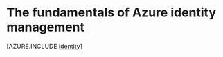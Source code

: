 <properties
	pageTitle="Azure Identity | Windows Azure"
	description="Learn about using Active Directory in Azure."
	services="active-directory"
	documentationCenter=".net"
	authors="curtand"
	manager="stevenpo"
	editor=""/>

<tags
	ms.service="multiple"
	ms.date="01/05/2016"
	wacn.date=""/>


# The fundamentals of Azure identity management





[AZURE.INCLUDE [identity](../includes/identity.md)]
